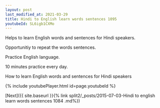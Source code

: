```yaml
---
layout: post
last_modified_at: 2021-03-29
title: Hindi to English learn words sentences 1095 
youtubeId: SL6igb1CXMo
---
```

 
 
Helps to learn English words and sentences for Hindi speakers.

Opportunitiy to repeat the words sentences. 

Practice English language. 
 
10 minutes practice every day. 
 
How to learn English words and sentences for Hindi speakers 
 
{% include youtubePlayer.html id=page.youtubeId %}
 
 
[Next]({{ site.baseurl }}{% link  split2/_posts/2015-07-03-Hindi to english learn words sentences 1084 .md%})
 
